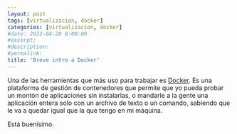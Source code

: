 ```yaml
---
layout: post
tags: [virtualizacion, docker]
categories: [virtualizacion, docker]
#date: 2022-04-20 8:00:00
#excerpt:
#description:
#permalink:
title: 'Breve intro a Docker'
---
```


Una de las herramientas que más uso para trabajar es [Docker](https://www.docker.com/). Es una plataforma de gestión de contenedores que permite que yo pueda probar un montón de aplicaciones sin instalarlas, o mandarle a la gente una aplicación entera solo con un archivo de texto o un comando, sabiendo que le va a quedar igual que la que tengo en mi máquina.

Está buenísimo.

